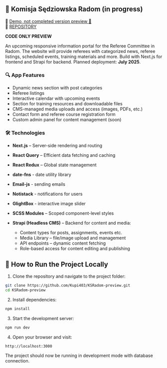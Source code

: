## 📰 Komisja Sędziowska Radom **(in progress)**

👀 [Demo, not completed version preview 🔗](http://93.127.186.161/) <br />
🔗 [REPOSITORY](https://github.com/Kupi403/ksradom-preview)

**CODE ONLY PREVIEW**

An upcoming responsive information portal for the Referee Committee in Radom. The website will provide referees with categorized news, referee listings, scheduled events, training materials and more.
Build with Next.js for frontend and Strapi for backend.
Planned deployment: **July 2025**.

### 🔍 App Features

- Dynamic news section with post categories
- Referee listings
- Interactive calendar with upcoming events  
- Section for training resources and downloadable files  
- CMS-managed media uploads and access (images, PDFs, etc.)
- Contact form and referee course registration form
- Custom admin panel for content management (soon)


### 🛠 Technologies

- **Next.js** – Server-side rendering and routing  
- **React Query** – Efficient data fetching and caching  
- **React Redux** – Global state management
- **date-fns** - date utility library
- **Email-js** - sending emails
- **Notistack** - notifications for users 
- **GlightBox** - interactive image slider
- **SCSS Modules** – Scoped component-level styles  
- **Strapi (Headless CMS)** – Backend for content and media:

  - Content types for posts, assignments, events etc.  
  - Media Library – file/image upload and management  
  - API endpoints – dynamic content fetching  
  - Role-based access for content editing and publishing

## 🚀 How to Run the Project Locally

1. Clone the repository and navigate to the project folder:

```bash
git clone https://github.com/Kupi403/KSRadom-preview.git
cd KSRadom-preview
```

2. Install dependencies:

```bash
npm install
```

3. Start the development server:

```bash
npm run dev
```

4. Open your browser and visit:

```
http://localhost:3000
```

The project should now be running in development mode with database connection.
